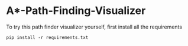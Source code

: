 # A*-Path-Finding-Visualizer

To try this path finder visualizer yourself, first install all the requirements
```
pip install -r requirements.txt
```
